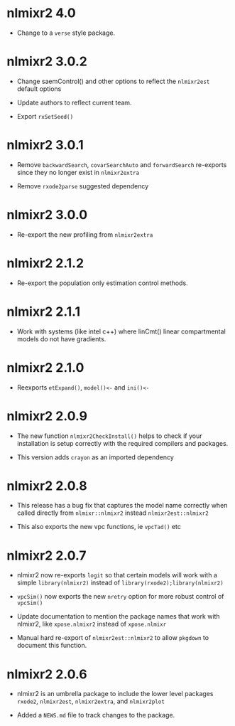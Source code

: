 # nlmixr2 4.0

* Change to a `verse` style package.

# nlmixr2 3.0.2

* Change saemControl() and other options to reflect the `nlmixr2est`
  default options

* Update authors to reflect current team.

* Export `rxSetSeed()`

# nlmixr2 3.0.1

* Remove `backwardSearch`, `covarSearchAuto` and `forwardSearch`
  re-exports since they no longer exist in `nlmixr2extra`

* Remove `rxode2parse` suggested dependency

# nlmixr2 3.0.0

* Re-export the new profiling from `nlmixr2extra`

# nlmixr2 2.1.2

* Re-export the population only estimation control methods.

# nlmixr2 2.1.1

* Work with systems (like intel c++) where linCmt() linear
  compartmental models do not have gradients.

# nlmixr2 2.1.0

* Reexports `etExpand()`, `model()<-` and `ini()<-`

# nlmixr2 2.0.9

* The new function `nlmixr2CheckInstall()` helps to check if your installation
  is setup correctly with the required compilers and packages.

* This version adds `crayon` as an imported dependency

# nlmixr2 2.0.8

* This release has a bug fix that captures the model name correctly
  when called directly from `nlmixr::nlmixr2` instead
  `nlmixr2est::nlmixr2`

* This also exports the new vpc functions, ie `vpcTad()` etc

# nlmixr2 2.0.7

* nlmixr2 now re-exports `logit` so that certain models will work with
  a simple `library(nlmixr2)` instead of
  `library(rxode2);library(nlmixr2)`

* `vpcSim()` now exports the new `nretry` option for more robust
  control of `vpcSim()`

* Update documentation to mention the package names that work with
  nlmixr2, like `xpose.nlmixr2` instead of `xpose.nlmixr`

* Manual hard re-export of `nlmixr2est::nlmixr2` to allow `pkgdown` to
  document this function.

# nlmixr2 2.0.6

* nlmixr2 is an umbrella package to include the lower level packages
  `rxode2`, `nlmixr2est`, `nlmixr2extra`, and `nlmixr2plot`

* Added a `NEWS.md` file to track changes to the package.
